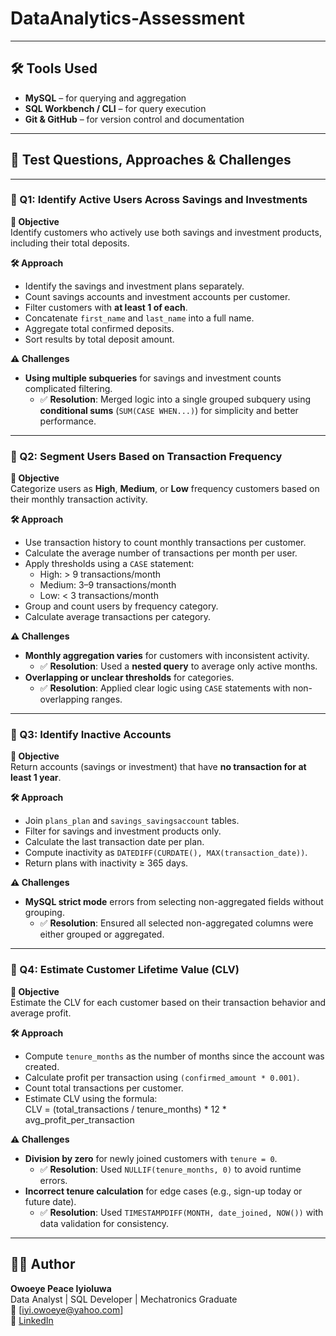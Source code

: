 # DataAnalytics-Assessment

---

## 🛠️ Tools Used

- **MySQL** – for querying and aggregation
- **SQL Workbench / CLI** – for query execution
- **Git & GitHub** – for version control and documentation

---

## 🧾 Test Questions, Approaches & Challenges

---

### 🔹 Q1: Identify Active Users Across Savings and Investments

**🧩 Objective**  
Identify customers who actively use both savings and investment products, including their total deposits.

**🛠️ Approach**
- Identify the savings and investment plans separately.
- Count savings accounts and investment accounts per customer.
- Filter customers with **at least 1 of each**.
- Concatenate `first_name` and `last_name` into a full name.
- Aggregate total confirmed deposits.
- Sort results by total deposit amount.

**⚠️ Challenges**
- **Using multiple subqueries** for savings and investment counts complicated filtering.
  - ✅ **Resolution**: Merged logic into a single grouped subquery using **conditional sums** (`SUM(CASE WHEN...)`) for simplicity and better performance.

---

### 🔹 Q2: Segment Users Based on Transaction Frequency

**🧩 Objective**  
Categorize users as **High**, **Medium**, or **Low** frequency customers based on their monthly transaction activity.

**🛠️ Approach**
- Use transaction history to count monthly transactions per customer.
- Calculate the average number of transactions per month per user.
- Apply thresholds using a `CASE` statement:
  - High: > 9 transactions/month  
  - Medium: 3–9 transactions/month  
  - Low: < 3 transactions/month
- Group and count users by frequency category.
- Calculate average transactions per category.

**⚠️ Challenges**
- **Monthly aggregation varies** for customers with inconsistent activity.
  - ✅ **Resolution**: Used a **nested query** to average only active months.
- **Overlapping or unclear thresholds** for categories.
  - ✅ **Resolution**: Applied clear logic using `CASE` statements with non-overlapping ranges.

---

### 🔹 Q3: Identify Inactive Accounts

**🧩 Objective**  
Return accounts (savings or investment) that have **no transaction for at least 1 year**.

**🛠️ Approach**
- Join `plans_plan` and `savings_savingsaccount` tables.
- Filter for savings and investment products only.
- Calculate the last transaction date per plan.
- Compute inactivity as `DATEDIFF(CURDATE(), MAX(transaction_date))`.
- Return plans with inactivity ≥ 365 days.

**⚠️ Challenges**
- **MySQL strict mode** errors from selecting non-aggregated fields without grouping.
  - ✅ **Resolution**: Ensured all selected non-aggregated columns were either grouped or aggregated.

---

### 🔹 Q4: Estimate Customer Lifetime Value (CLV)

**🧩 Objective**  
Estimate the CLV for each customer based on their transaction behavior and average profit.

**🛠️ Approach**
- Compute `tenure_months` as the number of months since the account was created.
- Calculate profit per transaction using `(confirmed_amount * 0.001)`.
- Count total transactions per customer.
- Estimate CLV using the formula:  
  CLV = (total_transactions / tenure_months) * 12 * avg_profit_per_transaction

**⚠️ Challenges**
- **Division by zero** for newly joined customers with `tenure = 0`.
  - ✅ **Resolution**: Used `NULLIF(tenure_months, 0)` to avoid runtime errors.
- **Incorrect tenure calculation** for edge cases (e.g., sign-up today or future date).
  - ✅ **Resolution**: Used `TIMESTAMPDIFF(MONTH, date_joined, NOW())` with data validation for consistency.

---

## 🙋‍♂️ Author

**Owoeye Peace Iyioluwa**  
Data Analyst | SQL Developer | Mechatronics Graduate  
📧 [iyi.owoeye@yahoo.com]  
🔗 [LinkedIn](www.linkedin.com/in/peace-owoeye-2a78b0153)
